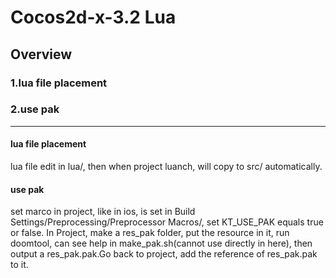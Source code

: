 # Cocos2d-x-3.2 Lua

## Overview
### 1.lua file placement
### 2.use pak

---

#### lua file placement
lua file edit in lua/, then when project luanch, will copy to src/ automatically.

#### use pak
set marco in project, like in ios, is set in Build Settings/Preprocessing/Preprocessor Macros/, set KT_USE_PAK equals true or false.
In Project, make a res_pak folder, put the resource in it, run doomtool, can see help in make_pak.sh(cannot use directly in here), then output a res_pak.pak.Go back to project, add the reference of res_pak.pak to it.
